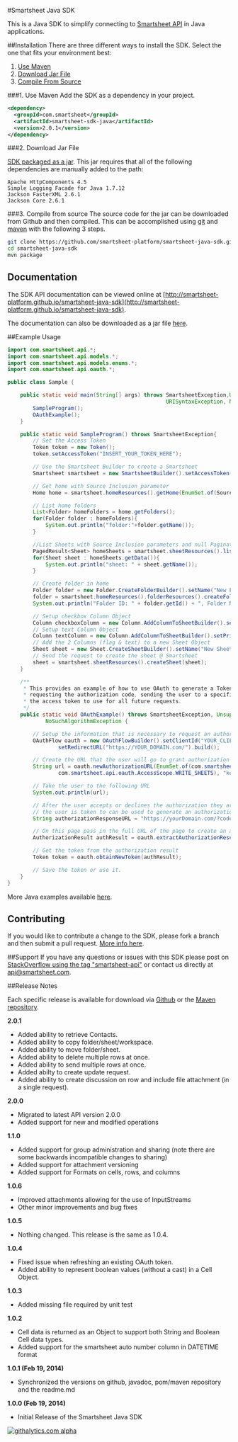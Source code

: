 #Smartsheet Java SDK

This is a Java SDK to simplify connecting to [Smartsheet API](http://www.smartsheet.com/developers/api-documentation) in Java applications.

##Installation
There are three different ways to install the SDK. Select the one that fits your environment best:

1. [Use Maven](#1-maven)
2. [Download Jar File](#2-download-jar-file)
3. [Compile From Source](#3-compile-from-source)

###1. Use Maven
Add the SDK as a dependency in your project.

```xml
<dependency>
  <groupId>com.smartsheet</groupId>
  <artifactId>smartsheet-sdk-java</artifactId>
  <version>2.0.1</version>
</dependency>
```

###2. Download Jar File
<!--* [The SDK packaged in a jar with Dependencies](https://oss.sonatype.org/service/local/artifact/maven/redirect?r=releases&g=com.smartsheet&a=smartsheet-sdk-java&v=LATEST) built in.-->
[SDK packaged as a jar](https://oss.sonatype.org/service/local/artifact/maven/redirect?r=releases&g=com.smartsheet&a=smartsheet-sdk-java&v=LATEST). This jar requires that all of the following dependencies are manually added to the path:

	Apache HttpComponents 4.5
	Simple Logging Facade for Java 1.7.12
	Jackson FasterXML 2.6.1
	Jackson Core 2.6.1

###3. Compile from source
The source code for the jar can be downloaded from Github and then compiled. This can be accomplished using [git](http://git-scm.com/) and [maven](http://maven.apache.org/) with the following 3 steps.

```bash
git clone https://github.com/smartsheet-platform/smartsheet-java-sdk.git
cd smartsheet-java-sdk
mvn package
```

## Documentation
The SDK API documentation can be viewed online at [http://smartsheet-platform.github.io/smartsheet-java-sdk](http://smartsheet-platform.github.io/smartsheet-java-sdk).

The documentation can also be downloaded as a jar file [here](http://oss.sonatype.org/service/local/artifact/maven/redirect?r=releases&g=com.smartsheet&a=smartsheet-sdk-java&v=LATEST&c=javadoc).

##Example Usage

```java
import com.smartsheet.api.*;
import com.smartsheet.api.models.*;
import com.smartsheet.api.models.enums.*;
import com.smartsheet.api.oauth.*;

public class Sample {

    public static void main(String[] args) throws SmartsheetException,UnsupportedEncodingException,
                                                  URISyntaxException, NoSuchAlgorithmException{
        SampleProgram();
        OAuthExample();
    }

    public static void SampleProgram() throws SmartsheetException{
        // Set the Access Token
        Token token = new Token();
        token.setAccessToken("INSERT_YOUR_TOKEN_HERE");

        // Use the Smartsheet Builder to create a Smartsheet
        Smartsheet smartsheet = new SmartsheetBuilder().setAccessToken(token.getAccessToken()).build();

        // Get home with Source Inclusion parameter
        Home home = smartsheet.homeResources().getHome(EnumSet.of(SourceInclusion.SOURCE));

        // List home folders
        List<Folder> homeFolders = home.getFolders();
        for(Folder folder : homeFolders){
            System.out.println("folder:"+folder.getName());
        }

        //List Sheets with Source Inclusion parameters and null Pagination parameters
        PagedResult<Sheet> homeSheets = smartsheet.sheetResources().listSheets(EnumSet.of(SourceInclusion.SOURCE), null);
        for(Sheet sheet : homeSheets.getData()){
            System.out.println("sheet: " + sheet.getName());
        }

        // Create folder in home
        Folder folder = new Folder.CreateFolderBuilder().setName("New Folder").build();
        folder = smartsheet.homeResources().folderResources().createFolder(folder);
        System.out.println("Folder ID: " + folder.getId() + ", Folder Name: " + folder.getName());

        // Setup checkbox Column Object
        Column checkboxColumn = new Column.AddColumnToSheetBuilder().setType(ColumnType.CHECKBOX).setTitle("Finished").build();
        // Setup text Column Object
        Column textColumn = new Column.AddColumnToSheetBuilder().setPrimary(true).setTitle("To Do List").setType(ColumnType.TEXT_NUMBER).build();
        // Add the 2 Columns (flag & text) to a new Sheet Object
        Sheet sheet = new Sheet.CreateSheetBuilder().setName("New Sheet").setColumns(Arrays.asList(checkboxColumn, textColumn)).build();
        // Send the request to create the sheet @ Smartsheet
        sheet = smartsheet.sheetResources().createSheet(sheet);
    }

    /**
     * This provides an example of how to use OAuth to generate a Token from a third party application. It handles
     * requesting the authorization code, sending the user to a specific website to request access and then getting
     * the access token to use for all future requests.
     */
    public static void OAuthExample() throws SmartsheetException, UnsupportedEncodingException, URISyntaxException,
            NoSuchAlgorithmException {

        // Setup the information that is necessary to request an authorization code
        OAuthFlow oauth = new OAuthFlowBuilder().setClientId("YOUR_CLIENT_ID").setClientSecret("YOUR_CLIENT_SECRET").
                setRedirectURL("https://YOUR_DOMAIN.com/").build();

        // Create the URL that the user will go to grant authorization to the application
        String url = oauth.newAuthorizationURL(EnumSet.of(com.smartsheet.api.oauth.AccessScope.CREATE_SHEETS,
                com.smartsheet.api.oauth.AccessScope.WRITE_SHEETS), "key=YOUR_VALUE");

        // Take the user to the following URL
        System.out.println(url);

        // After the user accepts or declines the authorization they are taken to the redirect URL. The URL of the page
        // the user is taken to can be used to generate an authorization Result object.
        String authorizationResponseURL = "https://yourDomain.com/?code=l4csislal82qi5h&expires_in=239550&state=key%3D12344";

        // On this page pass in the full URL of the page to create an authorizationResult object
        AuthorizationResult authResult = oauth.extractAuthorizationResult(authorizationResponseURL);

        // Get the token from the authorization result
        Token token = oauth.obtainNewToken(authResult);

        // Save the token or use it.
    }
}
```

More Java examples available [here](http://smartsheet-platform.github.io/api-docs/#java-sample-code).

## Contributing
If you would like to contribute a change to the SDK, please fork a branch and then submit a pull request. [More info here](https://help.github.com/articles/using-pull-requests).

##Support
If you have any questions or issues with this SDK please post on [StackOverflow using the tag "smartsheet-api"](http://stackoverflow.com/questions/tagged/smartsheet-api) or contact us directly at api@smartsheet.com.

##Release Notes

Each specific release is available for download via [Github](https://github.com/smartsheet-platform/smartsheet-java-sdk/tags) or the [Maven repository](http://search.maven.org/#search%7Cgav%7C1%7Cg%3A%22com.smartsheet%22%20AND%20a%3A%22smartsheet-sdk-java%22).

**2.0.1**

* Added ability to retrieve Contacts.
* Added ability to copy folder/sheet/workspace.
* Added ability to move folder/sheet.
* Added ability to delete multiple rows at once.
* Added ability to send multiple rows at once.
* Added abilty to create update request.
* Added ability to create discussion on row and include file attachment (in a single request).

**2.0.0**
* Migrated to latest API version 2.0.0
* Added support for new and modified operations

**1.1.0**
* Added support for group administration and sharing (note there are some backwards incompatible changes to sharing)
* Added support for attachment versioning
* Added support for Formats on cells, rows, and columns

**1.0.6**
* Improved attachments allowing for the use of InputStreams
* Other minor improvements and bug fixes

**1.0.5**
* Nothing changed. This release is the same as 1.0.4.

**1.0.4**
* Fixed issue when refreshing an existing OAuth token.
* Added ability to represent boolean values (without a cast) in a Cell Object.

**1.0.3**
* Added missing file required by unit test

**1.0.2**
* Cell data is returned as an Object to support both String and Boolean Cell data types.
* Added support for the smartsheet auto number column in DATETIME format

**1.0.1 (Feb 19, 2014)**
* Synchronized the versions on github, javadoc, pom/maven repository and the readme.md

**1.0.0 (Feb 19, 2014)**
* Initial Release of the Smartsheet Java SDK


[![githalytics.com alpha](https://cruel-carlota.pagodabox.com/4b2c0d7b11c532fb1693dec0e5f300d5 "githalytics.com")](http://githalytics.com/smartsheet-platform/smartsheet-java-sdk)
